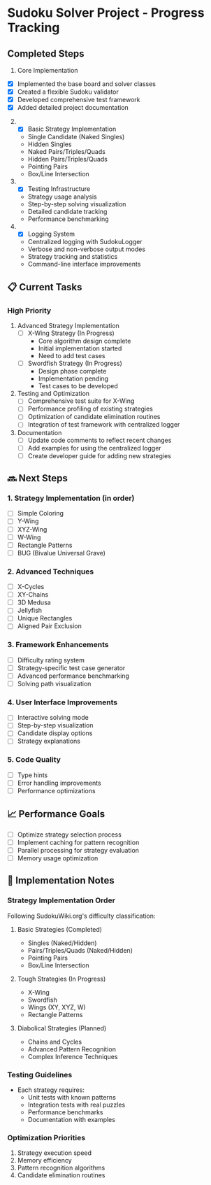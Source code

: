 # Sudoku Solver Project - Progress Tracking

## Completed Steps

1.  Core Implementation
   - [x] Implemented the base board and solver classes
   - [x] Created a flexible Sudoku validator
   - [x] Developed comprehensive test framework
   - [x] Added detailed project documentation

2. - [x] Basic Strategy Implementation
   - Single Candidate (Naked Singles)
   - Hidden Singles
   - Naked Pairs/Triples/Quads
   - Hidden Pairs/Triples/Quads
   - Pointing Pairs
   - Box/Line Intersection

3. - [x] Testing Infrastructure
   - Strategy usage analysis
   - Step-by-step solving visualization
   - Detailed candidate tracking
   - Performance benchmarking

4. - [x] Logging System
   - Centralized logging with SudokuLogger
   - Verbose and non-verbose output modes
   - Strategy tracking and statistics
   - Command-line interface improvements

## 📋 Current Tasks

### High Priority
1. Advanced Strategy Implementation
   - [ ] X-Wing Strategy (In Progress)
     - Core algorithm design complete
     - Initial implementation started
     - Need to add test cases
   - [ ] Swordfish Strategy (In Progress)
     - Design phase complete
     - Implementation pending
     - Test cases to be developed

2. Testing and Optimization
   - [ ] Comprehensive test suite for X-Wing
   - [ ] Performance profiling of existing strategies
   - [ ] Optimization of candidate elimination routines
   - [ ] Integration of test framework with centralized logger

3. Documentation
   - [ ] Update code comments to reflect recent changes
   - [ ] Add examples for using the centralized logger
   - [ ] Create developer guide for adding new strategies

## 🔜 Next Steps

### 1. Strategy Implementation (in order)
- [ ] Simple Coloring
- [ ] Y-Wing
- [ ] XYZ-Wing
- [ ] W-Wing
- [ ] Rectangle Patterns
- [ ] BUG (Bivalue Universal Grave)

### 2. Advanced Techniques
- [ ] X-Cycles
- [ ] XY-Chains
- [ ] 3D Medusa
- [ ] Jellyfish
- [ ] Unique Rectangles
- [ ] Aligned Pair Exclusion

### 3. Framework Enhancements
- [ ] Difficulty rating system
- [ ] Strategy-specific test case generator
- [ ] Advanced performance benchmarking
- [ ] Solving path visualization

### 4. User Interface Improvements
- [ ] Interactive solving mode
- [ ] Step-by-step visualization
- [ ] Candidate display options
- [ ] Strategy explanations

### 5. Code Quality
- [ ] Type hints
- [ ] Error handling improvements
- [ ] Performance optimizations

## 📈 Performance Goals
- [ ] Optimize strategy selection process
- [ ] Implement caching for pattern recognition
- [ ] Parallel processing for strategy evaluation
- [ ] Memory usage optimization

## 📝 Implementation Notes

### Strategy Implementation Order
Following SudokuWiki.org's difficulty classification:
1. Basic Strategies (Completed)
   - Singles (Naked/Hidden)
   - Pairs/Triples/Quads (Naked/Hidden)
   - Pointing Pairs
   - Box/Line Intersection

2. Tough Strategies (In Progress)
   - X-Wing
   - Swordfish
   - Wings (XY, XYZ, W)
   - Rectangle Patterns

3. Diabolical Strategies (Planned)
   - Chains and Cycles
   - Advanced Pattern Recognition
   - Complex Inference Techniques

### Testing Guidelines
- Each strategy requires:
  - Unit tests with known patterns
  - Integration tests with real puzzles
  - Performance benchmarks
  - Documentation with examples

### Optimization Priorities
1. Strategy execution speed
2. Memory efficiency
3. Pattern recognition algorithms
4. Candidate elimination routines 